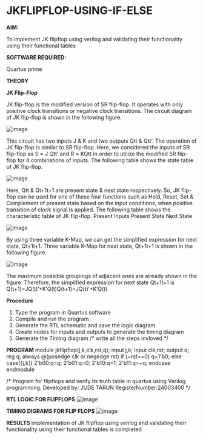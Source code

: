 # JKFLIPFLOP-USING-IF-ELSE

**AIM:** 

To implement  JK flipflop using verilog and validating their functionality using their functional tables

**SOFTWARE REQUIRED:**

Quartus prime

**THEORY**

**JK Flip-Flop**

JK flip-flop is the modified version of SR flip-flop. It operates with only positive clock transitions or negative clock transitions. The circuit diagram of JK flip-flop is shown in the following figure.

![image](https://github.com/naavaneetha/JKFLIPFLOP-USING-IF-ELSE/assets/154305477/a649c30b-232b-4558-b188-fd6c09845180)


This circuit has two inputs J & K and two outputs Qtt & Qtt’. The operation of JK flip-flop is similar to SR flip-flop. Here, we considered the inputs of SR flip-flop as S = J Qtt’ and R = KQtt in order to utilize the modified SR flip-flop for 4 combinations of inputs. The following table shows the state table of JK flip-flop.

![image](https://github.com/naavaneetha/JKFLIPFLOP-USING-IF-ELSE/assets/154305477/c4360742-e8a8-4937-b089-c46c0433f9a3)

 
Here, Qtt & Qt+1t+1 are present state & next state respectively. So, JK flip-flop can be used for one of these four functions such as Hold, Reset, Set & Complement of present state based on the input conditions, when positive transition of clock signal is applied. The following table shows the characteristic table of JK flip-flop. Present Inputs Present State Next State
 
![image](https://github.com/naavaneetha/JKFLIPFLOP-USING-IF-ELSE/assets/154305477/6c275261-a6d5-4c37-a3a7-1e88ca11c4cd)

By using three variable K-Map, we can get the simplified expression for next state, Qt+1t+1. Three variable K-Map for next state, Qt+1t+1 is shown in the following figure.
 
![image](https://github.com/naavaneetha/JKFLIPFLOP-USING-IF-ELSE/assets/154305477/5174f41b-0ce0-4329-a372-6d1943ea6673)

The maximum possible groupings of adjacent ones are already shown in the figure. Therefore, the simplified expression for next state Qt+1t+1 is Q(t+1)=JQ(t)′+K′Q(t)Q(t+1)=JQ(t)′+K′Q(t)

**Procedure**


1. Type the program in Quartus software
2. Compile and run the program
3. Generate the RTL schematic and save the logic diagram
4. Create nodes for inputs and outputs to generate the timing diagram
5. Generate the Timing diagram
/* write all the steps invloved */

**PROGRAM**
module jkflipflop(j,k,clk,rst,q);
input j,k;
input clk,rst;
output q;
reg q;
always @(posedge clk or negedge rst)
    if (~rst==0)
	     q=1'b0;
    else
	 case({j,k})
	 2'b00:q=q;
	 2'b01:q=0;
	 2'b10:q=1;
	 2'b11:q=~q;
endcase
endmodule

/* Program for flipflops and verify its truth table in quartus using Verilog programming. Developed by: JUDE TARUN RegisterNumber:24003400
*/

**RTL LOGIC FOR FLIPFLOPS**
![image](https://github.com/user-attachments/assets/7cee9d03-6f33-4411-b4f8-ebc76f0ba897)


**TIMING DIGRAMS FOR FLIP FLOPS**
![image](https://github.com/user-attachments/assets/45d0361c-671c-4b30-8949-eaeffec69de3)


**RESULTS**
implementation of JK flipflop using verilog and validating their functionality using their functional tables is completed
